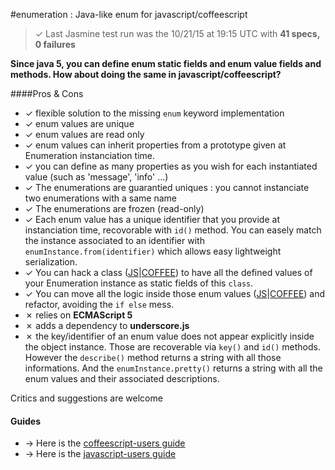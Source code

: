#enumeration : Java-like enum for javascript/coffeescript  

> ✓ Last Jasmine test run was the 10/21/15 at 19:15 UTC  with 
**41 specs, 0 failures**

**Since java 5, you can define enum static fields and enum value fields and methods. 
How about doing the same in javascript/coffeescript?**  

####Pros & Cons

- ✓ flexible solution to the missing `enum` keyword implementation  
- ✓ enum values are unique  
- ✓ enum values are read only  
- ✓ enum values can inherit properties from a prototype given at Enumeration instanciation time.  
- ✓ you can define as many properties as you wish for each instantiated value (such as 'message', 'info' ...)  
- ✓ The enumerations are guarantied uniques : you cannot instanciate two enumerations with a same name    
- ✓ The enumerations are frozen (read-only)  
- ✓ Each enum value has a unique identifier that you provide at instanciation time, recovorable with `id()` method. You can easely match the instance associated to an identifier with `enumInstance.from(identifier)` which allows easy lightweight serialization.  
- ✓ You can hack a class ([JS](JS.GUIDE.MD#hack-da-class--incorporate-as-public-class-fields)|[COFFEE](COFFEE.GUIDE.MD#hack-da-class--incorporate-as-public-class-fields)) to have all the defined values of your Enumeration instance as static fields of this `class`.  
- ✓ You can move all the logic inside those enum values ([JS](JS.GUIDE.MD##refactoring)|[COFFEE](COFFEE.GUIDE.MD##refactoring)) and refactor, avoiding the `if else` mess.  
- ✗ relies on **ECMAScript 5**  
- ✗ adds a dependency to **underscore.js**  
- ✗ the key/identifier of an enum value does not appear explicitly inside the object instance. Those are recoverable via `key()` and `id()` methods. However the `describe()` method returns a string with all those informations. And the `enumInstance.pretty()` returns a string with all the enum values and their associated descriptions.  
 
Critics and suggestions are welcome

#### Guides

- → Here is the [coffeescript-users guide](COFFEE.GUIDE.MD)  
- → Here is the [javascript-users guide](JS.GUIDE.MD)  
